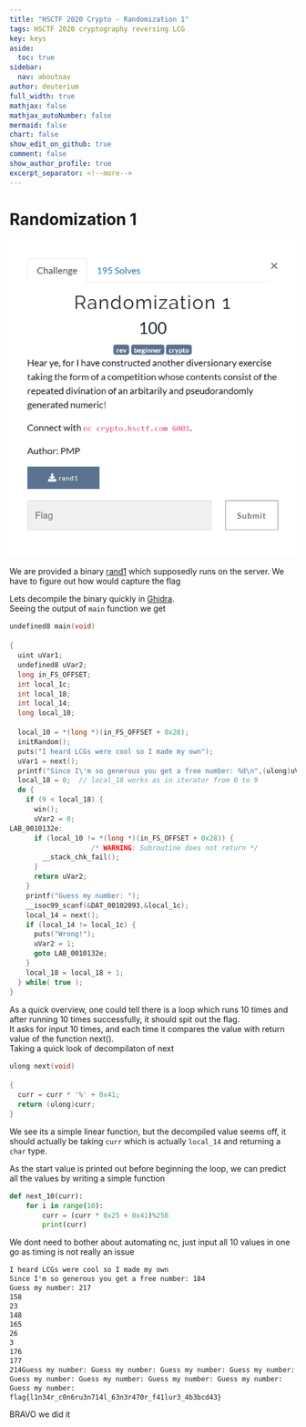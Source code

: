 ```yaml
---
title: "HSCTF 2020 Crypto - Randomization 1"
tags: HSCTF 2020 cryptography reversing LCG 
key: keys
aside:
  toc: true
sidebar:
  nav: aboutnav
author: deuterium
full_width: true
mathjax: false
mathjax_autoNumber: false
mermaid: false
chart: false
show_edit_on_github: true
comment: false
show_author_profile: true
excerpt_separator: <!--more-->
---
```


# Randomization 1

![](Capture.PNG)

We are provided a binary [rand1](rand1) which supposedly runs on the server. We have to figure out how would capture the flag

Lets decompile the binary quickly in [Ghidra](https://ghidra-sre.org/).  
Seeing the output of `main` function we get
```c
undefined8 main(void)

{
  uint uVar1;
  undefined8 uVar2;
  long in_FS_OFFSET;
  int local_1c;
  int local_18;
  int local_14;
  long local_10;
  
  local_10 = *(long *)(in_FS_OFFSET + 0x28);
  initRandom();
  puts("I heard LCGs were cool so I made my own");
  uVar1 = next();
  printf("Since I\'m so generous you get a free number: %d\n",(ulong)uVar1);
  local_18 = 0;  // local_18 works as in iterator from 0 to 9
  do {
    if (9 < local_18) {
      win();
      uVar2 = 0;
LAB_0010132e:
      if (local_10 != *(long *)(in_FS_OFFSET + 0x28)) {
                    /* WARNING: Subroutine does not return */
        __stack_chk_fail();
      }
      return uVar2;
    }
    printf("Guess my number: ");
    __isoc99_scanf(&DAT_00102093,&local_1c);
    local_14 = next();
    if (local_14 != local_1c) {
      puts("Wrong!");
      uVar2 = 1;
      goto LAB_0010132e;
    }
    local_18 = local_18 + 1;
  } while( true );
}
```

As a quick overview, one could tell there is a loop which runs 10 times and after running 10 times successfully, it should spit out the flag.  
It asks for input 10 times, and each time it compares the value with return value of the function next().  
Taking a quick look of decompilaton of next

```c
ulong next(void)

{
  curr = curr * '%' + 0x41;
  return (ulong)curr;
}

```
We see its a simple linear function, but the decompiled value seems off, it should actually be taking `curr` which is actually `local_14` and returning a `char` type.

As the start value is printed out before beginning the loop, we can predict all the values by writing a simple function

```python
def next_10(curr):
	for i in range(10):
		curr = (curr * 0x25 + 0x41)%256
		print(curr) 
```

We dont need to bother about automating nc, just input all 10 values in one go as timing is not really an issue

```
I heard LCGs were cool so I made my own
Since I'm so generous you get a free number: 184
Guess my number: 217
158
23
148
165
26
3
176
177
214Guess my number: Guess my number: Guess my number: Guess my number: Guess my number: Guess my number: Guess my number: Guess my number: Guess my number:
flag{l1n34r_c0n6ru3n714l_63n3r470r_f41lur3_4b3bcd43}
```
BRAVO we did it
